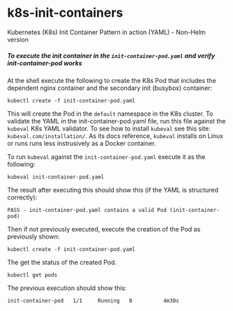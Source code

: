 # k8s-init-containers
Kubernetes (K8s) Init Container Pattern in action (YAML) - Non-Helm version

##### To execute the init container in the `init-container-pod.yaml` and verify init-container-pod works

At the shell execute the following to create the K8s Pod that includes the dependent nginx container and 
the secondary init (busybox) container:

`kubectl create -f init-container-pod.yaml`

This will create the Pod in the `default` namespace in the K8s cluster. To validate the YAML in the init-container-pod.yaml file, 
run this file against the `kubeval` K8s YAML validator. To see how to install `kubeval` see this site: `kubeval.com/installation/`. 
As its docs reference, `kubeval` installs on Linux or runs runs less instrusively as a Docker container.

To run `kubeval` against the `init-container-pod.yaml` execute it as the following:

`kubeval init-container-pod.yaml` 

The result after executing this should show this (if the YAML is structured correctly):

`PASS - init-container-pod.yaml contains a valid Pod (init-container-pod)`

Then if not previously executed, execute the creation of the Pod as previously shown:

`kubectl create -f init-container-pod.yaml`

The get the status of the created Pod.

`kubectl get pods`

The previous execution should show this:

`init-container-pod   1/1     Running   0          4m30s`
